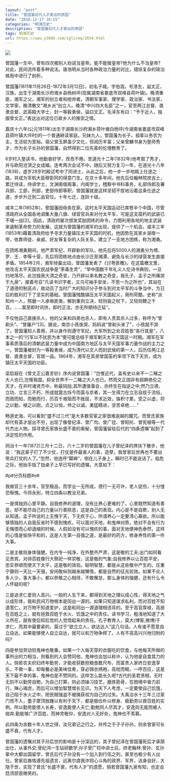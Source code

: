 ```yaml
---
layout: "post"
title: "曾国藩后代人才辈出的原因"
date: "2018-12-17 16:15"
categories: "明清历史"
description: "曾国藩后代人才辈出的原因"
tags: 明清历史
url: https://www.y5000.com/zgls/mq/2654.html
---
```






![](https://img.y5000.com/uploads/allimg/160514/4-160514231200160.jpg)

曾国藩一生中，曾有四次被别人劝说当皇帝。能不能做皇帝?他为什么不当皇帝?对此，民间流传着多种说法。唐浩明从当时各种政治力量的对比，错综复杂的政治格局中进行了剖析。

曾国藩(1811年11月26日-1872年3月12日)，初名子城，字伯涵，号涤生，谥文正，汉族，出生于湖南长沙府湘乡县杨树坪(现属湖南省娄底市双峰县荷叶镇)。晚清重臣，湘军之父，湘军的创立者和统帅者。清朝军事家、理学家、政治家、书法家，文学家，晚清散文“湘乡派”创立人。晚清“中兴四大名臣”之一，官至两江总督、直隶总督、武英殿大学士，封一等毅勇侯，谥曰文正。毛泽东有曰：“予于近人，独服曾文正。”表达出对这位已故乡人的推崇之情。

嘉庆十六年(公元1811年)出生于湖南长沙府湘乡荷叶塘白杨坪(今湖南省娄底市双峰县荷叶镇大坪村)的一个普通耕读家庭。兄妹九人，曾国藩为长子。祖辈以务农为主，生活较为宽裕。祖父曾玉屏虽少文化，但阅历丰富；父亲曾麟书身为塾师秀才，作为长子长孙的曾国藩，自然得到二位先辈的伦理教育了。

6岁时入塾读书，他勤奋好学，孜孜不倦。至道光十二年(1832年)他考取了秀才，并与欧阳沧溟之女成婚。连考两次会试不中，随后又努力复习一年，在道光十八年(1838)，虚岁28岁时殿试考中了同进士，从此之后，他一步一步地踏上仕途之路，并成为军机大臣穆彰阿的得意门生。在京十多年间，他先后任翰林院庶吉士，累迁侍读，侍讲学士，文渊阁值阁事，内阁学士，稽察中书科事务，礼部侍郎及署兵部，工部，刑部，吏部侍郎等职，曾国藩就是这样坚韧不拔地沿着这条仕途之道，步步升迁到二品官位。十年七迁，连跃十级。

咸丰二年(1852年)，曾国藩因母丧在家。这时太平天国运动已席卷半个中国，尽管清政府从全国各地调集大量八旗、绿营官兵来对付太平军，可是这支腐朽的武装已不堪一战[2]。因此，清政府屡次颁发奖励团练的命令，力图利用各地的地主武装来遏制革命势力的发展，这就为曾国藩的湘军的出现，提供了一个机会。咸丰三年(1853年)藉着清政府给予寻求力量镇压太平天国的时机，他因势在其家乡湖南一带，依靠师徒、亲戚、好友等复杂的人际关系，建立了一支地方团练，称为湘勇。

在团练湘勇期间，他严肃军纪，开辟新的军队，他先后将5000人的湘勇分为塔、罗、王、李等十营，先后将团练地点由长沙迁至湘潭，避免与长沙的绿营发生直接矛盾。1854年2月，湘军倾巢出动，曾国藩发表了《讨粤匪檄》。在这篇檄文里，他攻击太平天国农民战争是“荼毒生灵”，“举中国数千年礼义人伦诗书典则，一旦扫地荡尽。此岂独我大清之奇变，乃开辟以来名教之奇变，我孔子、孟子之所痛哭于九泉”，接着号召“凡读书识字者，又乌可袖手安坐，不思一为之所也”，其站在了道德的制高点，故动员了当时广大的知识分子参与到对太平军的斗争当中，为日后的胜利打下了坚实的基础。曾国藩残酷镇压太平天国起义，用刑苛酷，史称“派知州一人，照磨一人承审匪类，解到重则立决，轻则毙之杖下，又轻则鞭之千百。……案至即时讯供，即时正法，亦无所期待迁延”。

不仅他自己直接杀人，他的父亲和四弟也杀人，即有人责其杀人过多，称呼为“曾剃头”、“曾屠户”[3]。据说，南京小孩夜哭，妈妈说“曾剃头来了”，小孩就不哭了。曾国藩知人善用，并以身作则遵守军纪，大军所到之处百姓皆“各行其是”，八本之一的“行军以不扰民为本”便可能总结于湘军剿灭太平天国这一时期。湘军在军事素质落后的清朝武装力量中成为中国南方地区与太平天国军事力量作战的主力之一。曾国藩被封为一等毅勇侯，成为清代以文人而封武侯的第一人，后历任两江总督、直隶总督，官居一品。1864年，湘军在其弟曾国荃的率领下攻下天京，成为镇压太平天国的功臣。

梁启超在《曾文正公嘉言钞》序内说曾国藩：“岂惟近代，盖有史以来不一二睹之大人也已;岂惟我国，抑全世界不一二睹之大人也已。然而文正固非有超群绝伦之天才，在并时诸贤杰中，称最钝拙;其所遭值事会，亦终生在指逆之中;然乃立德、立功、立言三不朽，所成就震古烁今而莫与京者，其一生得力在立志自拔于流俗，而困而知，而勉而行，历百千艰阻而不挫屈，不求近效，铢积寸累，受之以虚，将之以勤，植之以刚，贞之以恒，帅之以诚，勇猛精进，坚苦卓绝……”

畅游史海，可以看到“盛不过三代”是大多数官宦之家很难逾越的魔咒。而曾氏家族却代有英才层出不穷，出现了像曾纪泽、曾广均、曾广铨、曾昭抡、曾宪植等一代代杰出人物。探寻曾氏家族长盛不衰的奥秘，曾国藩留给后代的“四条遗嘱”起到了决定性的作用。

同治十一年(1872)三月十二日，六十二岁的曾国藩在儿子曾纪泽的搀扶下散步，他说：“我这辈子打了不少仗，打仗是件最害人的事，造孽，我曾家后世再也不要出带兵打仗的人了。”忽然，他连呼“脚麻”，倒在儿子身上，瞬时已不能说话了。临危之际，他抬手指了指桌子上早已写好的遗嘱，大意如下：

#p#分页标题#e#

我做官三十余年，官至极品，而学业一无所成，德行一无可许，老人徒伤，十分惶恐惭愧。今将永别，特立四条以教汝兄弟。

一是慎独则心里平静。自我修养的道理，没有比养心更难的了。心里既然知道有善恶，却不能尽自己的力量以行善除恶，这是自己的表现。内心是不是自欺，别人无从知道。孟子所说的上无愧于天，下无疚于心，所谓养心一定要清心寡欲。所以能够慎独的人自我反省时不感到愧疚，可以面对天地，和鬼神对质，绝对不会有行为无悔恨而心却退缩的时候。人假如没有可以愧疚的事，面对天地便神色泰然，这样的心情是愉快平和的，这是人生第一自强之道，是最好的药方，修身养性的第一件大事。

二是主敬则身体强健。在内专一纯净，在外整齐严肃，这是敬的工夫;出门如同看见贵宾，对待百姓像行大祭祀一样崇敬，这是敬的气象;自我修养以让百姓平安，忠实恭顺而使天下太平，这是敬的效验。聪明智慧，都是从这些敬中产生的。庄重宁静则一天比一天强，安闲敬纵则越来越懒惰，都是自然的征兆验效。如果不论人多人少，事大事小，都以恭敬之心相待，不敢懈怠，那么身体的强健，还有什么令人怀疑的呢?

三是追求仁爱则人高兴。一般的人生下来，都得到天地之理以成心性，得天地之气以成形体，我和民间万物根本是同出一源的。如果只知道谋求私利，而对百姓不知道宽仁，对万物不知道爱护，这是和同出一源道理相违背的。至于高官厚禄，高居在百姓之上，就有拯救百姓于水火、饥饿之中的责任。读书学习，粗浅地知道了大义所在，就有使后知后觉的人觉悟起来的责任。孔子教育人，莫大(博客,微博)于求仁，而其中最要紧的，莫过于“欲立立人，欲达达人”这几句话。人有谁不愿意自立自达，如果能够使人自立自达，就可以和万物争辉了。人有不高高兴兴地归附的吗?

四是参加劳动则鬼神也敬重。如果一个人每天穿的衣服吃的饮食，与他每天所做的事所出的力相当，则看到的人会赞同他，鬼神也会加以称许，认为他是自食其力的人。倘若农夫织妇终年勤劳，才能收获数担粮食数尺布，而富贵人家终日安逸享乐，不做一事，却每餐必是美味佳肴，穿必锦衣绣袍，高枕而眠，一呼百应，这是天下最不幸的事，鬼神也是不赞同的。这样怎么能长久呢?古代的圣君贤相，无时无刻不以勤劳自勉，为自己打算，则必须操习技艺，磨炼筋骨，在困境中奋力前行，殚心竭虑，而后可以增加智慧增长见识。为天下人考虑，一定要使自己饥饿，自己陷于水火之中，把民贼强盗不被擒获视为自己的过失。大禹治水十三年三过家门而不入，墨子摩顶放踵以有利于天下，都是极俭朴以修身、极勤劳以救百姓的实例。所以勤劳能使人长寿，安逸能使人夭亡;勤勉则人尽其才，安逸则无能而被人抛弃;勤能够广济百姓，而神灵敬仰，安逸对人无好处，鬼神也不羡慕。

此四条为余数十年人世之得，汝兄弟记之行之，并传之于子子孙孙。则余曾家可长盛不衰，代有人才。

曾国藩的遗嘱对其子孙后世的影响是十分深远的，其子曾纪泽在曾国藩死后才承荫出仕，从事外交;曾纪鸿一生钻研数学;孙子曾广钧中进士后，终老翰林;曾孙、玄孙辈中大都出国留学，曾氏后代子孙没有一个加入到行伍之列，甚至也极少有人出仕。曾家后裔恪遵先祖遗言，远离尔虞我诈钩心斗角的政界、军界，洁身自好，大隐于世，实现了曾氏“长盛不衰，代有人才”的遗愿，倘若曾国藩九泉有知，也定会捻须颔首微笑的。
